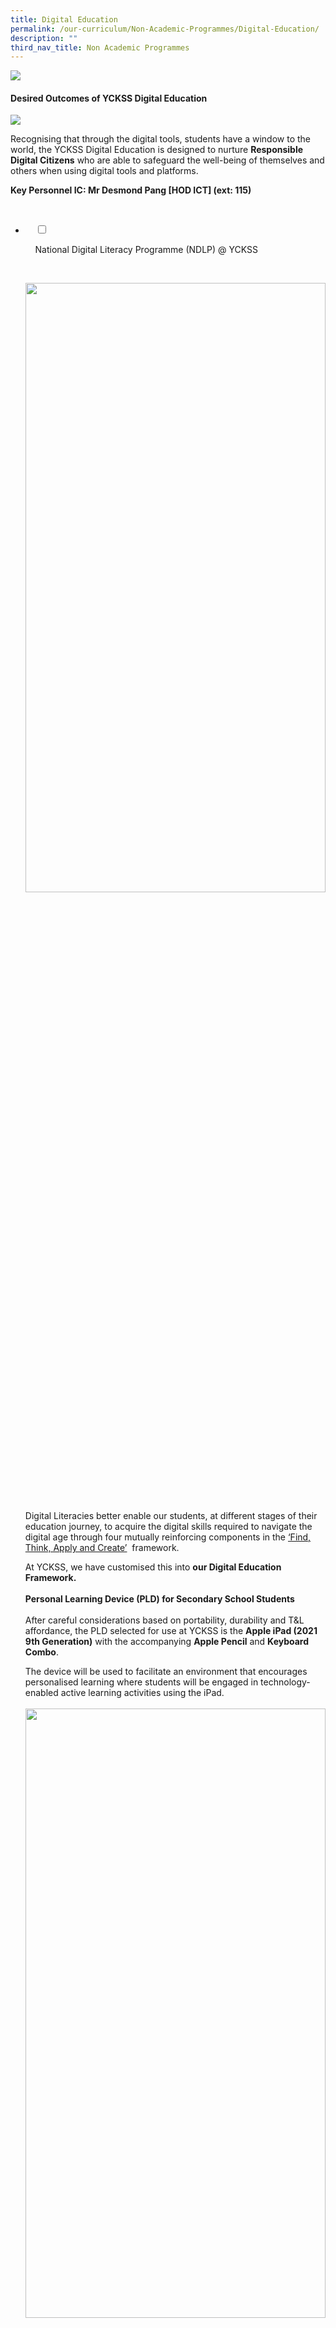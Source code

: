 ```yaml
---
title: Digital Education
permalink: /our-curriculum/Non-Academic-Programmes/Digital-Education/
description: ""
third_nav_title: Non Academic Programmes
---
```

![](/images/Our%20Curriculum/Non%20Academic%20Programmes/Digital%20Education/Digital%20Education/D1.png)

#### **Desired Outcomes of YCKSS Digital Education**

![](/images/Our%20Curriculum/Non%20Academic%20Programmes/Digital%20Education/Digital%20Education/D2.png)

Recognising that through the digital tools, students have a window to the world, the YCKSS Digital Education is designed to nurture **Responsible Digital Citizens** who are able to safeguard the well-being of themselves and others when using digital tools and platforms. 

**Key Personnel IC: Mr Desmond Pang \[HOD ICT\] (ext: 115)**

<ul class="jekyllcodex_accordion">

  <li>

    <input type="checkbox" id="accordion1">

    <label for="accordion1">National Digital Literacy Programme (NDLP) @ YCKSS</label>

    <div>

<p> <img style="width:100%;height:50%" src="/images/Our%20Curriculum/Non%20Academic%20Programmes/Digital%20Education/NDLP%20@%20YCKSS/N1.png"><br>
			
Digital Literacies better enable our students, at different stages of their education journey, to acquire the digital skills required to navigate the digital age through four mutually reinforcing components in the <a href="https://www.moe.gov.sg/microsites/cos2020/refreshing-our-curriculum/strengthen-digital-literacy.html">‘Find, Think, Apply and Create’</a>  framework. 

At YCKSS, we have customised this into <b>our Digital Education Framework.</b><br><br> 
	<b>Personal Learning Device (PLD) for Secondary School Students</b><br><br>
			After careful considerations based on portability, durability and T&L affordance, the PLD selected for use at YCKSS is the <b>Apple iPad (2021 9th Generation)</b> with the accompanying <b>Apple Pencil</b> and <b>Keyboard Combo</b>.<br>

The device will be used to facilitate an environment that encourages personalised learning where students will be engaged in technology-enabled active learning activities using the iPad.<br><br> 
			<img style="width:100%;height:50%" src="/images/Our%20Curriculum/Non%20Academic%20Programmes/Digital%20Education/NDLP%20@%20YCKSS/N2.png"><br>
			<img style="width:100%;height:50%" src="/images/Our%20Curriculum/Non%20Academic%20Programmes/Digital%20Education/NDLP%20@%20YCKSS/N3.jpg"><br>
	<img style="width:100%;height:50%" src="/images/Our%20Curriculum/Non%20Academic%20Programmes/Digital%20Education/NDLP%20@%20YCKSS/N4.jpg"><br><br>
	
<b>Warranty and Insurance</b><br>
	The device bundle will come with <b>3-Year AppleCare+ Warranty and 3-Year Insurance.</b><br>
	<style type="text/css">
.tg  {border-collapse:collapse;border-spacing:0;}
.tg td{border-color:black;border-style:solid;border-width:1px;font-family:Arial, sans-serif;font-size:14px;
  overflow:hidden;padding:10px 5px;word-break:normal;}
.tg th{border-color:black;border-style:solid;border-width:1px;font-family:Arial, sans-serif;font-size:14px;
  font-weight:normal;overflow:hidden;padding:10px 5px;word-break:normal;}
.tg .tg-6cv8{background-color:#616161;color:#FFF;font-weight:bold;text-align:left;vertical-align:top}
.tg .tg-jikt{background-color:#F1F1F1;text-align:left;vertical-align:top}
.tg .tg-ktyi{background-color:#FFF;text-align:left;vertical-align:top}
.tg .tg-0lax{text-align:left;vertical-align:top}
</style>
<table class="tg">
<thead>
  <tr>
    <th class="tg-6cv8">Insurance Coverage</th>
    <th class="tg-6cv8">Claimable</th>
  </tr>
</thead>
<tbody>
  <tr>
    <td class="tg-jikt">Fire</td>
    <td class="tg-jikt"> </td>
  </tr>
  <tr>
    <td class="tg-ktyi">Lightning</td>
    <td class="tg-ktyi"> </td>
  </tr>
  <tr>
    <td class="tg-jikt">Power Surges</td>
    <td class="tg-jikt">2 repairs or 1 replacement</td>
  </tr>
  <tr>
    <td class="tg-ktyi">Accidental Damage <span style="color:#000;background-color:#F1F1F1">?</span><br></td>
    <td class="tg-ktyi">(within the 3-year insurance coverage)</td>
  </tr>
  <tr>
    <td class="tg-jikt">Theft due to forcible entry</td>
    <td class="tg-jikt"> </td>
  </tr>
  <tr>
    <td class="tg-ktyi">Robbery</td>
    <td class="tg-0lax"></td>
  </tr>
</tbody>
</table><br>
			 Accidental loss will not be covered by insurance.<br><br>
			<b>Purchase of PLD</b><br><br>
			Singapore Citizen students can use their available <b>Edusave balance</b> to pay for the PLD after setting aside provision for payment of 2nd tier miscellaneous fees.<br>

MOE has provided a one-off Edusave top-up of $200 in 2020, to all eligible Singaporean students in primary and secondary schools. This is on top of the annual Edusave contribution of $290 for secondary students and $230 for primary students.<br>

<b>Subsidies</b> are available for students who require financial assistance to purchase a PLD.<br>
			
Please note that it is compulsory for all existing students on the MOE Financial Assistance Scheme to use their Edusave to pay for the PLD, after subsidies have been granted.<br>
			
Students under the MOE Financial Assistance _(FAS)_ Scheme for the year will automatically be subsidised for the PLD.<br>
			
Students who are currently not under the MOE Financial Assistance Scheme may apply for additional subsidy if their <b>Gross Household Income (GHI)</b> is $4,000 or less, or <b>Per Capita Income (PCI)</b> is $1,000 or less.Please collect the application form at the General Office.<br>
			
<b>“PCI”</b> refers to the Gross Household Income divided by the total number of family members in the household.<br><br>
			
<b>Device Management Application (DMA)</b><br>

			
To support the use of the PLD in the classroom, as well as safeguard students’ cyber wellness, the PLD will be pre-installed with a DMA.<br><br>

			
<b>Responsible Use of the PLD</b><br>
	
The school has in place measures to enable a safe and seamless learning environment for students.<br>
			
<img style="width:100%;height:50%" src="/images/Our%20Curriculum/Non%20Academic%20Programmes/Digital%20Education/NDLP%20@%20YCKSS/N5.jpg"><br>
			
The role of the parent is also key in partnering the school to support your child. Parents could refer to the school's <b>Digital Wellness Policy (DWP)</b> when helping to manage your child’s use of digital devices and platforms. The policy will help your child to understand digital wellness matters and to enable a conducive learning environment. The DWP can be found in the YCKSS Digital Student Handbook 2022.<br> 

The <b>Acceptable Use Policy (AUP)</b> sets out the rules and regulations that govern the use of PLD by students. This policy will serve to ensure the safe and secure use of the device, and facilitate effective learning with technology. The AUP can be found in the YCKSS Digital Student Handbook 2022.<br>
			
<img style="width:100%;height:50%" src="/images/Our%20Curriculum/Non%20Academic%20Programmes/Digital%20Education/NDLP%20@%20YCKSS/N6.jpg"><br><br>
			
<b>References & Enquiries</b><br><br>
			
Parents/Guardians can refer to the following materials listed below for additional information on the NDLP:<br><br>
			<a href="files/NDLP%20@%20YCKSS/YCKSS%20NDLP%20-%20Letter%20to%20Parents%202022%20Final.pdf">NDLP Principal's Letter to Parents/Guardians</a><br>
			<a href="files/NDLP%20@%20YCKSS/For%20Sharing%20NDLP%20-%20Briefing%20for%20Parents%2015%20Jan%202022.pdf">NDLP Parents' Briefing Slides (With FAQs)</a><br>
			<a href="files/NDLP%20@%20YCKSS/IP2%20-%20Parent%20Handbook%20I%20on%20Learning%20with%20a%20PLD_8%20Dec%2021.pdf">Parent Handbook I (Learning with a Personal Learning Device)</a><br>
			<a href="files/NDLP%20@%20YCKSS/IP3%20-%20Parent%20Handbook%20II%20on%20Learning%20with%20a%20PLD_8%20Dec%2021.pdf">Parent Handbook II (Learning with a Personal Learning Device)</a><br><br>
			You may contact the following personnel:<br>
			<b>For Programme Matters :</b><br>

Mr Desmond Pang<br>  
(HOD ICT)<br>  
6456 0669 (ext. 115)<br><br>

Mr Brandon Chin<br>  
(SH Digital Learning)<br>  
6456 0669 (ext. 136)<br><br>

<b>For Finance & Subsidy Matters</b><br>

Ms Zama Bte Adim (Admin Executive)<br>  
6456 0669 (ext. 103)<br><br>

<b>For Edusave</b><br>

MOE Hotline<br>  
6260 0777<br>
			</p>

    </div>

</li>
	<li>

    <input type="checkbox" id="accordion2">

    <label for="accordion2">G-Suite for Education Workshop</label>

    <div>

      <p> </p>

    </div>

</li>
	
<li>

    <input type="checkbox" id="accordion3">

    <label for="accordion3">IMDA Lab on Wheels @ YCKSS</label>

    <div>

<p> </p>

    </div>

</li>
	
<li>

    <input type="checkbox" id="accordion4">

    <label for="accordion4">Digital Wellness</label>

    <div>

<p> </p>

  </div>

</li>
	
	

	
</ul>